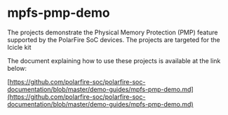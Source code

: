 
# mpfs-pmp-demo

The projects demonstrate the Physical Memory Protection (PMP) feature supported by the PolarFire SoC devices. The projects are targeted for the Icicle kit

The document explaining how to use these projects is available at the link below:

[https://github.com/polarfire-soc/polarfire-soc-documentation/blob/master/demo-guides/mpfs-pmp-demo.md](https://github.com/polarfire-soc/polarfire-soc-documentation/blob/master/demo-guides/mpfs-pmp-demo.md)
